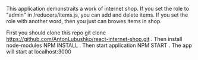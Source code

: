 This application demonstraits a work of internet shop.
If you set the role to "admin" in /reducers/items.js, you can add and delete items.
If you set the role with another word, then you just can browes items in shop.

First you should clone this repo 
 git clone https://github.com/AntonLubushko/react-internet-shop.git .
Then install node-modules
 NPM INSTALL .
Then start application 
 NPM START .
The app will start at localhost:3000
